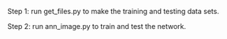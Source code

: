 Step 1: run get_files.py to make the training and testing data sets.

Step 2: run ann_image.py to train and test the network.
